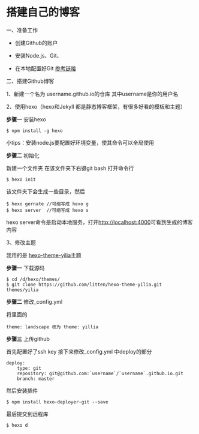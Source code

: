 # 搭建自己的博客

一、准备工作

- 创建Github的账户 

- 安装Node.js、Git、

- 在本地配置好Git [参考链接](https://www.liaoxuefeng.com/wiki/0013739516305929606dd18361248578c67b8067c8c017b000)

二、搭建Github博客

1、新建一个名为 username.github.io的仓库 其中username是你的用户名

2、使用hexo（hexo和Jekyll 都是静态博客框架，有很多好看的模板和主题）

**步骤一**  安装hexo

	$ npm install -g hexo

   小tips：安装node.js要配置好环境变量，使其命令可以全局使用

**步骤二**  初始化

新建一个文件夹 在该文件夹下右键git bash 打开命令行

	$ hexo init
   
该文件夹下会生成一些目录，然后

    $ hexo gernate //可缩写成 hexo g
	$ hexo server  //可缩写成 hexo s

hexo server命令是启动本地服务，打开[http://localhost:4000](http://localhost:4000)可看到生成的博客内容

3、修改主题

我用的是 [hexo-theme-yilia](https://github.com/litten/hexo-theme-yilia)主题

**步骤一**	下载源码

	$ cd /d/hexo/themes/
	$ git clone https://github.com/litten/hexo-theme-yilia.git themes/yilia
	
**步骤二**  修改_config.yml

将里面的
	
	theme: landscape 改为 theme: yillia
**步骤三** 上传github

首先配置好了ssh key
接下来修改_config.yml 中deploy的部分

	deploy:
		type: git
		repository: git@github.com:`username`/`username`.github.io.git
		branch: master

然后安装插件

	$ npm install hexo-deployer-git --save

最后提交到远程库
	
	$ hexo d